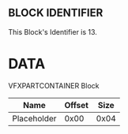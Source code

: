 ## BLOCK IDENTIFIER
This Block's Identifier is 13.
# DATA
VFXPARTCONTAINER Block

| Name | Offset | Size |
|--------|---------|------
| Placeholder | 0x00 | 0x04 |
